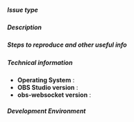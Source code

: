 ##### Issue type
<!--- Uncomment one of the two options below. -->

<!--- - Bug report -->
<!--- - Feature request -->

##### Description
<!--- Describe the bug encountered or feature requested. -->

##### Steps to reproduce and other useful info
<!--- If it's a bug, please describe the steps to reproduce it and PLEASE include an OBS log file. Otherwise, remove this section. -->

##### Technical information
- **Operating System** :
- **OBS Studio version** :
- **obs-websocket version** :

##### Development Environment
<!--- If you're trying to compile obs-websocket, please describe your compiler type and version (e.g: GCC 4.7, VC2013, ...), and the CMake settings used. -->
<!--- Remove this section if it does not apply. -->
